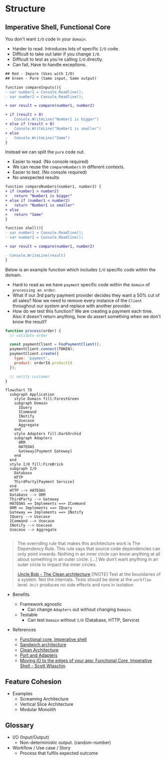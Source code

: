 # Structure

## Imperative Shell, Functional Core

You don't want `I/O` code in your `domain`.

* Harder to read. Introduces lots of specific `I/O` code.
* Difficult to take out later if you change `I/O`.
* Difficult to test as you're calling `I/O` directly.
* Can fail, Have to handle exceptions.

```diff
## Red - Impure (Uses with I/O)
## Green - Pure (Same input, Same output)

function compareInputs(){
- var number1 = Console.Readline();
- var number2 = Console.Readline();

+ var result = compare(number1, number2)

+ if (result > 0)
-   Console.WriteLine("Number1 is bigger")
+ else if (result < 0)
-   Console.WriteLine("Number1 is smaller")
+ else
-   Console.WriteLine("Same")
} 
```

Instead we can split the `pure` code out.

* Easier to read. (No console required)
* We can reuse the `compareNumbers` in different contexts.
* Easier to test. (No console required)
* No unexpected results

```diff
function compareNumbers(number1, number2) {
+ if (number1 > number2)
+   return "Number1 is bigger"
+ else if (number1 < number2)
+   return "Number1 is smaller"
+ else
+   return "Same"
} 

function shell(){
- var number1 = Console.Readline();
- var number2 = Console.Readline();

+ var result = compare(number1, number2)

- Console.WriteLine(result)
} 
```

Below is an example function which includes `I/O`
specific code within the domain.

* Hard to read as we have `payment` specific code within the `domain` of
`processing an order`.
* What if our 3rd party payment provider decides they want a 50% cut of all sales?
Now we need to remove every instance of the `Client` throughout our system and replace
with another provider.
* How do we test this function? We are creating a payment each time.
Also it doesn't return anything, how do assert something when we don't know the result?

```javascript
function process(order) {
  // validate order

  const paymentClient = FooPaymentClient();
  paymentClient.connect(TOKEN);
  paymentClient.create({
    type: 'payment',
    product: orderId.productId
  });

  // notify customer
}
```

```mermaid
flowchart TD
  subgraph Application
    style Domain fill:ForestGreen
    subgraph Domain
      IQuery
      ICommand
      INotify
      Usecase
      Aggregate
    end
    style Adapters fill:DarkOrchid
    subgraph Adapters
      ORM
      HATEOAS
      Gateway[Payment Gateway]
    end
  end
  style I/O fill:FireBrick
  subgraph I/O
    Database
    HTTP
    ThirdParty[Payment Service]
  end
  HTTP --> HATEOAS
  Database --> ORM
  ThirdParty --> Gateway
  HATEOAS == Implements ==> ICommand
  ORM == Implements ==> IQuery
  Gateway == Implements ==> INotify
  IQuery --> Usecase
  ICommand --> Usecase
  INotify --> Usecase
  Usecase --> Aggregate
  
```

> The overriding rule that makes this architecture work is The Dependency Rule.
> This rule says that source code dependencies can only point inwards.
> Nothing in an inner circle can know anything at all about
> something in an outer circle.
> [...]
> We don’t want anything in an outer circle to impact the inner circles.
>
> [Uncle Bob - The Clean architecture](https://blog.cleancoder.com/uncle-bob/2012/08/13/the-clean-architecture.html)
> [!NOTE]
> Test at the boundaries of a system. Not the internals.
> Tests should be done at the `workflow` level.
> `Unit` produces no side effects and runs in isolation

* Benefits
  * Framework agnostic
    * Can change `Adapters` out without changing `Domain`.
  * Testable
    * Can test `Domain` without `I/O` (Database, HTTP, Service)

* References
  * [Functional core, Imperative shell](https://www.destroyallsoftware.com/screencasts/catalog/functional-core-imperative-shell)
  * [Sandwich  architecture](https://blog.ploeh.dk/2023/10/09/whats-a-sandwich/)
  * [Clean Architecture](https://blog.cleancoder.com/uncle-bob/2012/08/13/the-clean-architecture.html)
  * [Port and Adapters](https://alistair.cockburn.us/hexagonal-architecture/)
  * [Moving IO to the edges of your app: Functional Core, Imperative Shell - Scott Wlaschin](https://www.youtube.com/watch?v=P1vES9AgfC4)

## Feature Cohesion

* Examples
  * Screaming Architecture
  * Vertical Slice Architecture
  * Modular Monolith

## Glossary

* I/O (Input/Output)
  * Non-deterministic output. (random-number)
* Workflow / Use case / Story
  * Process that fulfils expected outcome
